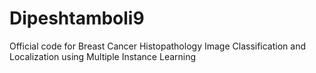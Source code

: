# Dipeshtamboli9
Official code for Breast Cancer Histopathology Image Classification and Localization using Multiple Instance Learning
